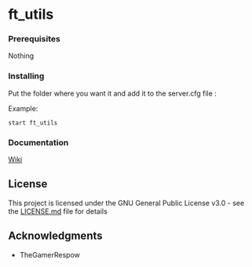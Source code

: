 # ft_utils

### Prerequisites

Nothing

### Installing

Put the folder where you want it and add it to the server.cfg file :

Example:

```
start ft_utils
```

### Documentation

[Wiki](https://fivemtools.readme.io/)

## License

This project is licensed under the GNU General Public License v3.0 - see the [LICENSE.md](LICENSE.md) file for details

## Acknowledgments

* TheGamerRespow


